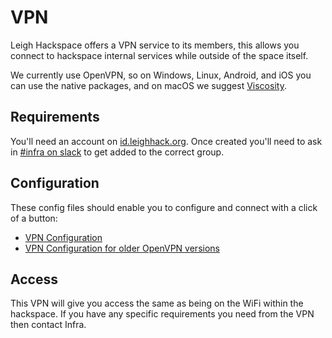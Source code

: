 # VPN

Leigh Hackspace offers a VPN service to its members, this allows you connect to hackspace internal services while outside of the space itself. 

We currently use OpenVPN, so on Windows, Linux, Android, and iOS you can use the native packages, and on macOS we suggest [Viscosity](https://www.sparklabs.com/viscosity/).

## Requirements

You'll need an account on [id.leighhack.org](https://id.leighhack.org). Once created you'll need to ask in [#infra on slack]() to get added to the correct group.

## Configuration

These config files should enable you to configure and connect with a click of a button:

* [VPN Configuration](vpn/members-vpn.ovpn)
* [VPN Configuration for older OpenVPN versions](vpn/members-vpn-old.ovpn)

## Access

This VPN will give you access the same as being on the WiFi within the hackspace. If you have any specific requirements you need from the VPN then contact Infra.